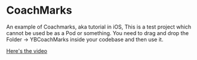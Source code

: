 # CoachMarks
An example of Coachmarks, aka tutorial in iOS, This is a test project which cannot be used be as a Pod or something. You need to drag and drop the Folder -> YBCoachMarks inside your codebase and then use it.


 
[Here's the video](https://youtu.be/iTrhQG6w3ik)
